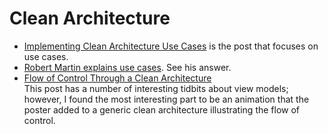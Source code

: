 # Clean Architecture

- [Implementing Clean Architecture Use Cases](http://www.plainionist.net/Implementing-Clean-Architecture-UseCases/) is the post that focuses on use cases.
- [Robert Martin explains use cases](https://stackoverflow.com/questions/28892833/clean-architecture-robert-martin-how-to-connect-use-cases#answer-28929194). See his answer.
- [Flow of Control Through a Clean Architecture](https://softwareengineering.stackexchange.com/questions/380251/clean-architecture-what-is-the-view-model)<br/>
    This post has a number of interesting tidbits about view models; however, I found the most interesting part to be an animation that the poster added to a generic clean architecture illustrating the flow of control.